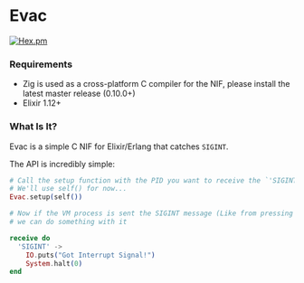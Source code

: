# Evac

[![Hex.pm](https://img.shields.io/hexpm/v/evac.svg)](https://hex.pm/packages/evac)

### Requirements

* Zig is used as a cross-platform C compiler for the NIF, please install the latest master release (0.10.0+)
* Elixir 1.12+

### What Is It?

Evac is a simple C NIF for Elixir/Erlang that catches `SIGINT`.

The API is incredibly simple:

```elixir
# Call the setup function with the PID you want to receive the `'SIGINT'` message...
# We'll use self() for now...
Evac.setup(self())

# Now if the VM process is sent the SIGINT message (Like from pressing Ctrl-C)
# we can do something with it

receive do
  'SIGINT' ->
    IO.puts("Got Interrupt Signal!")
    System.halt(0)
end
```